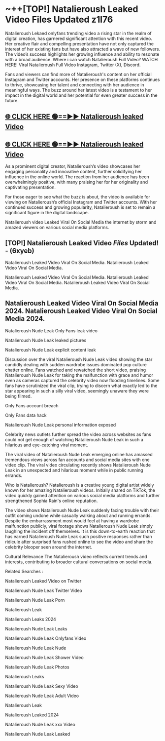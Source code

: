 # ~++[TOP!] Natalieroush Leaked Video Files Updated z1l76

 Natalieroush Lekaed onlyfans trending video a rising star in the realm of digital creation, has garnered significant attention with this recent video. Her creative flair and compelling presentation have not only captured the interest of her existing fans but have also attracted a wave of new followers. The video’s success highlights her growing influence and ability to resonate with a broad audience.
Where i can watch  Natalieroush Full Video? WATCH HERE! Viral  Natalieroush Full Video Instagram, Twitter (X), Discord.


Fans and viewers can find more of  Natalieroush's content on her official Instagram and Twitter accounts. Her presence on these platforms continues to thrive, showcasing her talent and connecting with her audience in meaningful ways. The buzz around her latest video is a testament to her impact in the digital world and her potential for even greater success in the future.


## [🌐 CLICK HERE 🟢==►►  Natalieroush leaked Video ](https://onlyclips.site?title=Natalieroush&ref=git)

## [🌐 CLICK HERE 🟢==►►  Natalieroush leaked Video ](https://onlyclips.site?title=Natalieroush&ref=git)


As a prominent digital creator,  Natalieroush’s video showcases her engaging personality and innovative content, further solidifying her influence in the online world. The reaction from her audience has been overwhelmingly positive, with many praising her for her originality and captivating presentation.

For those eager to see what the buzz is about, the video is available for viewing on  Natalieroush’s official Instagram and Twitter accounts. With her continued success and growing popularity,  Natalieroush is set to remain a significant figure in the digital landscape.


  Natalieroush video Leaked Viral On Social Media the internet by storm and amazed viewers on various social media platforms.


## [TOP!]  Natalieroush Leaked Video *Files* Updated! - (6xyeb) 

 Natalieroush Leaked Video Viral On Social Media. Natalieroush Leaked Video Viral On Social Media.

 Natalieroush Leaked Video Viral On Social Media. Natalieroush Leaked Video Viral On Social Media. Natalieroush Leaked Video Viral On Social Media.


##  Natalieroush Leaked Video Viral On Social Media 2024. Natalieroush Leaked Video Viral On Social Media 2024.
 Natalieroush Nude Leak Only Fans leak video

 Natalieroush Nude Leak leaked pictures

 Natalieroush Nude Leak explicit content leak

Discussion over the viral  Natalieroush Nude Leak video showing the star candidly dealing with sudden wardrobe issues dominated pop culture chatter online. Fans watched and rewatched the short video, praising  Natalieroush Nude Leak for taking the malfunction with grace and humor even as cameras captured the celebrity video now flooding timelines. Some fans have scrutinized the viral clip, trying to discern what exactly led to the star appearing in such a silly viral video, seemingly unaware they were being filmed.


Only Fans account breach

Only Fans data hack

 Natalieroush Nude Leak personal information exposed

Celebrity news outlets further spread the video across websites as fans could not get enough of watching  Natalieroush Nude Leak in such a hilarious and eye-catching viral moment.


The viral video of  Natalieroush Nude Leak emerging online has amassed tremendous views across fan accounts and social media sites with one video clip. The viral video circulating recently shows  Natalieroush Nude Leak in an unexpected and hilarious moment while in public running errands.


Who is  Natalieroush?  Natalieroush is a creative young digital artist widely known for her amazing  Natalieroush videos. Initially shared on TikTok, the video quickly gained attention on various social media platforms and further strengthened Sophia Rain's online reputation.

The video shows  Natalieroush Nude Leak suddenly facing trouble with their outfit coming undone while casually walking about and running errands. Despite the embarrassment most would feel at having a wardrobe malfunction publicly, viral footage shows  Natalieroush Nude Leak simply laughing the incident off themselves. It is this down-to-earth reaction that has earned  Natalieroush Nude Leak such positive responses rather than ridicule after surprised fans rushed online to see the video and share the celebrity blooper seen around the internet.

Cultural Relevance The  Natalieroush video reflects current trends and interests, contributing to broader cultural conversations on social media.

Related Searches :

 Natalieroush Leaked Video on Twitter

 Natalieroush Nude Leak Twitter Video

 Natalieroush Nude Leak Porn

 Natalieroush Leak 

 Natalieroush Leaks 2024

 Natalieroush Nude Leak Leaks

 Natalieroush Nude Leak Onlyfans Video

 Natalieroush Nude Leak Nude

 Natalieroush Nude Leak Shower Video

 Natalieroush Nude Leak Photos

 Natalieroush Leaks

 Natalieroush Nude Leak Sexy Video

 Natalieroush Nude Leak Adult Video

 Natalieroush Leak

 Natalieroush Leaked 2024

 Natalieroush Nude Leak xxx Video

 Natalieroush Nude Leak Leaked